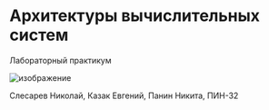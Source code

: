 # Архитектуры вычислительных систем

Лабораторный практикум

![изображение](https://user-images.githubusercontent.com/78896451/133588460-fd1e9359-6a96-46e7-8a49-9e3cf6add85a.png)

Слесарев Николай, Казак Евгений, Панин Никита, ПИН-32
